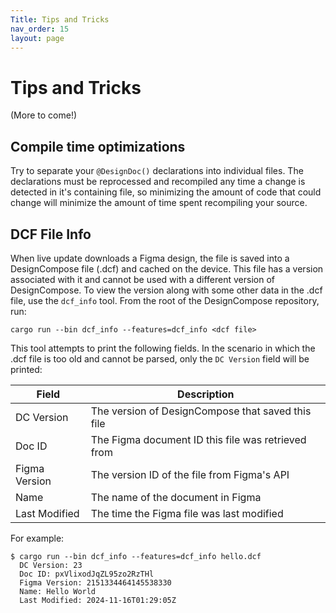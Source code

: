 ```yaml
---
Title: Tips and Tricks
nav_order: 15
layout: page
---
```


# Tips and Tricks

(More to come!)

## Compile time optimizations

Try to separate your `@DesignDoc()` declarations into individual files. The
declarations must be reprocessed and recompiled any time a change is detected in
it's containing file, so minimizing the amount of code that could change will
minimize the amount of time spent recompiling your source.

## DCF File Info

When live update downloads a Figma design, the file is saved into a DesignCompose
file (.dcf) and cached on the device. This file has a version associated with it
and cannot be used with a different version of DesignCompose. To view the version
along with some other data in the .dcf file, use the `dcf_info` tool. From the
root of the DesignCompose repository, run:
```
cargo run --bin dcf_info --features=dcf_info <dcf file>
```

This tool attempts to print the following fields. In the scenario in which the .dcf
file is too old and cannot be parsed, only the `DC Version` field will be printed:

| Field    | Description |
| -------- | ------- |
| DC Version    | The version of DesignCompose that saved this file  |
| Doc ID        | The Figma document ID this file was retrieved from |
| Figma Version | The version ID of the file from Figma's API        |
| Name          | The name of the document in Figma                  |
| Last Modified | The time the Figma file was last modified          |

For example:
```
$ cargo run --bin dcf_info --features=dcf_info hello.dcf
  DC Version: 23
  Doc ID: pxVlixodJqZL95zo2RzTHl
  Figma Version: 2151334464145538330
  Name: Hello World
  Last Modified: 2024-11-16T01:29:05Z
```
